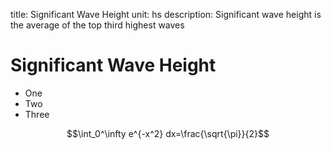 title: Significant Wave Height
unit: hs
description: Significant wave height is the average of the top third highest waves

# Significant Wave Height

- One
- Two
- Three

$$\int_0^\infty e^{-x^2} dx=\frac{\sqrt{\pi}}{2}$$

